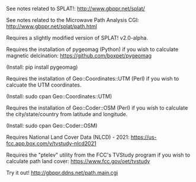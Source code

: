 See notes related to SPLAT!: http://www.gbppr.net/splat/

See notes related to the Microwave Path Analysis CGI: http://www.gbppr.net/splat/path.html

Requires a slightly modified version of SPLAT! v2.0-alpha.

Requires the installation of pygeomag (Python) if you wish to calculate magnetic delcination: https://github.com/boxpet/pygeomag

(Install: pip install pygeomag)

Requires the installation of Geo::Coordinates::UTM (Perl) if you wish to calcuate the UTM coordinates.

(Install: sudo cpan Geo::Coordinates::UTM)

Requires the installation of Geo::Coder::OSM (Perl) if you wish to calculate the city/state/country from latitude and longitude.

(Install: sudo cpan Geo::Coder::OSM)

Requires National Land Cover Data (NLCD) - 2021: https://us-fcc.app.box.com/v/tvstudy-nlcd2021

Requires the "ptelev" utility from the FCC's TVStudy program if you wish to calculate path land cover: https://www.fcc.gov/oet/tvstudy

Try it out! http://gbppr.ddns.net/path.main.cgi
